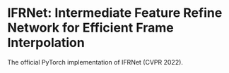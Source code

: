 # IFRNet: Intermediate Feature Refine Network for Efficient Frame Interpolation
The official PyTorch implementation of IFRNet (CVPR 2022).
